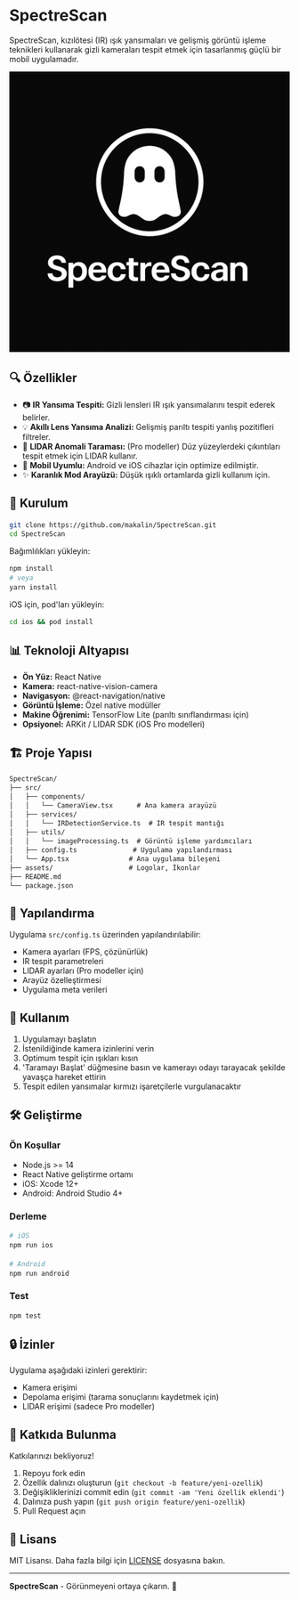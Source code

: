 # SpectreScan

SpectreScan, kızılötesi (IR) ışık yansımaları ve gelişmiş görüntü işleme teknikleri kullanarak gizli kameraları tespit etmek için tasarlanmış güçlü bir mobil uygulamadır.

![SpectreScan Logo](./logo.png)

## 🔍 Özellikler

* 📷 **IR Yansıma Tespiti:** Gizli lensleri IR ışık yansımalarını tespit ederek belirler.
* 💡 **Akıllı Lens Yansıma Analizi:** Gelişmiş parıltı tespiti yanlış pozitifleri filtreler.
* 🔬 **LIDAR Anomali Taraması:** (Pro modeller) Düz yüzeylerdeki çıkıntıları tespit etmek için LIDAR kullanır.
* 📲 **Mobil Uyumlu:** Android ve iOS cihazlar için optimize edilmiştir.
* ✨ **Karanlık Mod Arayüzü:** Düşük ışıklı ortamlarda gizli kullanım için.

## 🚀 Kurulum

```bash
git clone https://github.com/makalin/SpectreScan.git
cd SpectreScan
```

Bağımlılıkları yükleyin:

```bash
npm install
# veya
yarn install
```

iOS için, pod'ları yükleyin:
```bash
cd ios && pod install
```

## 📊 Teknoloji Altyapısı

* **Ön Yüz:** React Native
* **Kamera:** react-native-vision-camera
* **Navigasyon:** @react-navigation/native
* **Görüntü İşleme:** Özel native modüller
* **Makine Öğrenimi:** TensorFlow Lite (parıltı sınıflandırması için)
* **Opsiyonel:** ARKit / LIDAR SDK (iOS Pro modelleri)

## 🏗️ Proje Yapısı

```
SpectreScan/
├── src/
│   ├── components/
│   │   └── CameraView.tsx      # Ana kamera arayüzü
│   ├── services/
│   │   └── IRDetectionService.ts  # IR tespit mantığı
│   ├── utils/
│   │   └── imageProcessing.ts  # Görüntü işleme yardımcıları
│   ├── config.ts              # Uygulama yapılandırması
│   └── App.tsx               # Ana uygulama bileşeni
├── assets/                   # Logolar, İkonlar
├── README.md
└── package.json
```

## 🔧 Yapılandırma

Uygulama `src/config.ts` üzerinden yapılandırılabilir:

* Kamera ayarları (FPS, çözünürlük)
* IR tespit parametreleri
* LIDAR ayarları (Pro modeller için)
* Arayüz özelleştirmesi
* Uygulama meta verileri

## 📝 Kullanım

1. Uygulamayı başlatın
2. İstenildiğinde kamera izinlerini verin
3. Optimum tespit için ışıkları kısın
4. 'Taramayı Başlat' düğmesine basın ve kamerayı odayı tarayacak şekilde yavaşça hareket ettirin
5. Tespit edilen yansımalar kırmızı işaretçilerle vurgulanacaktır

## 🛠️ Geliştirme

### Ön Koşullar

* Node.js >= 14
* React Native geliştirme ortamı
* iOS: Xcode 12+
* Android: Android Studio 4+

### Derleme

```bash
# iOS
npm run ios

# Android
npm run android
```

### Test

```bash
npm test
```

## 🔒 İzinler

Uygulama aşağıdaki izinleri gerektirir:

* Kamera erişimi
* Depolama erişimi (tarama sonuçlarını kaydetmek için)
* LIDAR erişimi (sadece Pro modeller)

## 🙌 Katkıda Bulunma

Katkılarınızı bekliyoruz!

1. Repoyu fork edin
2. Özellik dalınızı oluşturun (`git checkout -b feature/yeni-ozellik`)
3. Değişikliklerinizi commit edin (`git commit -am 'Yeni özellik eklendi'`)
4. Dalınıza push yapın (`git push origin feature/yeni-ozellik`)
5. Pull Request açın

## 💪 Lisans

MIT Lisansı. Daha fazla bilgi için [LICENSE](./LICENSE) dosyasına bakın.

---

**SpectreScan** - Görünmeyeni ortaya çıkarın. 🔮 